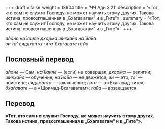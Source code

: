 +++
draft = false
weight = 13904
title = 'ЧЧ Ади 3.21'
description = '«Тот, кто сам не служит Господу, не может научить этому других. Такова истина, провозглашенная в „Бхагаватам“ и в „Гите“».'
summary = '«Тот, кто сам не служит Господу, не может научить этому других. Такова истина, провозглашенная в „Бхагаватам“ и в „Гите“».'
+++

_а̄пане на̄ каиле дхарма ш́икха̄на на̄ йа̄йа  
эи та’ сиддха̄нта гӣта̄-бха̄гавате га̄йа_

## Пословный перевод

_а̄пане_ — Сам; _на̄_ _каиле_ — (если) не совершал; _дхарма_ — религии; _ш́икха̄на_ — обучение; _на̄_ _йа̄йа_ — не движется; _эи_ — это; _та’_ — поистине; _сиддха̄нта_ — заключение; _гӣта̄_ — в «Бхагавад-гите»; _бха̄гавате_ — в «Шримад-Бхагаватам»; _га̄йа_ — возвещается.

## Перевод

**«Тот, кто сам не служит Господу, не может научить этому других. Такова истина, провозглашенная в „Бхагаватам“ и в „Гите“».**
